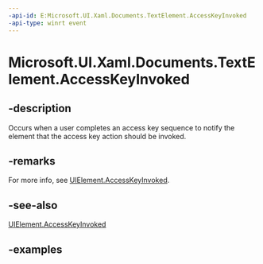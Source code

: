 ```yaml
---
-api-id: E:Microsoft.UI.Xaml.Documents.TextElement.AccessKeyInvoked
-api-type: winrt event
---
```


<!-- Event syntax.
public event TypedEventHandler AccessKeyInvoked<TextElement, AccessKeyInvokedEventArgs>
-->

# Microsoft.UI.Xaml.Documents.TextElement.AccessKeyInvoked

## -description
Occurs when a user completes an access key sequence to notify the element that the access key action should be invoked.

## -remarks
For more info, see [UIElement.AccessKeyInvoked](./../windows.ui.xaml/uielement_accesskeyinvoked.md).

## -see-also
[UIElement.AccessKeyInvoked](./../windows.ui.xaml/uielement_accesskeyinvoked.md)

## -examples

